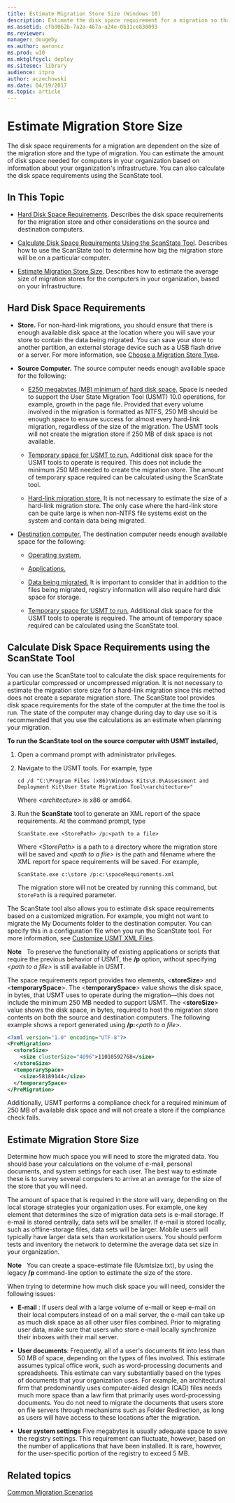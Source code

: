 ```yaml
---
title: Estimate Migration Store Size (Windows 10)
description: Estimate the disk space requirement for a migration so that you can use User State Migration Tool (USMT).
ms.assetid: cfb9062b-7a2a-467a-a24e-0b31ce830093
ms.reviewer: 
manager: dougeby
ms.author: aaroncz
ms.prod: w10
ms.mktglfcycl: deploy
ms.sitesec: library
audience: itpro
author: aczechowski
ms.date: 04/19/2017
ms.topic: article
---
```


# Estimate Migration Store Size


The disk space requirements for a migration are dependent on the size of the migration store and the type of migration. You can estimate the amount of disk space needed for computers in your organization based on information about your organization's infrastructure. You can also calculate the disk space requirements using the ScanState tool.

## In This Topic


-   [Hard Disk Space Requirements](#bkmk-spacereqs). Describes the disk space requirements for the migration store and other considerations on the source and destination computers.

-   [Calculate Disk Space Requirements Using the ScanState Tool](#bkmk-calcdiskspace). Describes how to use the ScanState tool to determine how big the migration store will be on a particular computer.

-   [Estimate Migration Store Size](#bkmk-estmigstoresize). Describes how to estimate the average size of migration stores for the computers in your organization, based on your infrastructure.

## <a href="" id="bkmk-spacereqs"></a>Hard Disk Space Requirements


-   **Store.** For non-hard-link migrations, you should ensure that there is enough available disk space at the location where you will save your store to contain the data being migrated. You can save your store to another partition, an external storage device such as a USB flash drive or a server. For more information, see [Choose a Migration Store Type](usmt-choose-migration-store-type.md).

-   **Source Computer.** The source computer needs enough available space for the following:

    -   [E250 megabytes (MB) minimum of hard disk space.](#bkmk-estmigstoresize) Space is needed to support the User State Migration Tool (USMT) 10.0 operations, for example, growth in the page file. Provided that every volume involved in the migration is formatted as NTFS, 250 MB should be enough space to ensure success for almost every hard-link migration, regardless of the size of the migration. The USMT tools will not create the migration store if 250 MB of disk space is not available.

    -   [Temporary space for USMT to run.](#bkmk-estmigstoresize) Additional disk space for the USMT tools to operate is required. This does not include the minimum 250 MB needed to create the migration store. The amount of temporary space required can be calculated using the ScanState tool.

    -   [Hard-link migration store.](#bkmk-estmigstoresize) It is not necessary to estimate the size of a hard-link migration store. The only case where the hard-link store can be quite large is when non-NTFS file systems exist on the system and contain data being migrated.

-   [Destination computer.](#bkmk-estmigstoresize) The destination computer needs enough available space for the following:

    -   [Operating system.](#bkmk-estmigstoresize)

    -   [Applications.](#bkmk-estmigstoresize)

    -   [Data being migrated.](#bkmk-estmigstoresize) It is important to consider that in addition to the files being migrated, registry information will also require hard disk space for storage.

    -   [Temporary space for USMT to run.](#bkmk-estmigstoresize) Additional disk space for the USMT tools to operate is required. The amount of temporary space required can be calculated using the ScanState tool.

## <a href="" id="bkmk-calcdiskspace"></a>Calculate Disk Space Requirements using the ScanState Tool


You can use the ScanState tool to calculate the disk space requirements for a particular compressed or uncompressed migration. It is not necessary to estimate the migration store size for a hard-link migration since this method does not create a separate migration store. The ScanState tool provides disk space requirements for the state of the computer at the time the tool is run. The state of the computer may change during day to day use so it is recommended that you use the calculations as an estimate when planning your migration.

**To run the ScanState tool on the source computer with USMT installed,**

1.  Open a command prompt with administrator privileges.

2.  Navigate to the USMT tools. For example, type

    ``` syntax
    cd /d "C:\Program Files (x86)\Windows Kits\8.0\Assessment and Deployment Kit\User State Migration Tool\<architecture>"
    ```

    Where *&lt;architecture&gt;* is x86 or amd64.

3.  Run the **ScanState** tool to generate an XML report of the space requirements. At the command prompt, type

    ``` syntax
    ScanState.exe <StorePath> /p:<path to a file>
    ```

    Where *&lt;StorePath&gt;* is a path to a directory where the migration store will be saved and *&lt;path to a file&gt;* is the path and filename where the XML report for space requirements will be saved. For example,

    ``` syntax
    ScanState.exe c:\store /p:c:\spaceRequirements.xml
    ```

    The migration store will not be created by running this command, but `StorePath` is a required parameter.

The ScanState tool also allows you to estimate disk space requirements based on a customized migration. For example, you might not want to migrate the My Documents folder to the destination computer. You can specify this in a configuration file when you run the ScanState tool. For more information, see [Customize USMT XML Files](usmt-customize-xml-files.md).

**Note**  
To preserve the functionality of existing applications or scripts that require the previous behavior of USMT, the **/p** option, without specifying *&lt;path to a file&gt;* is still available in USMT.

 

The space requirements report provides two elements, &lt;**storeSize**&gt; and &lt;**temporarySpace**&gt;. The &lt;**temporarySpace**&gt; value shows the disk space, in bytes, that USMT uses to operate during the migration—this does not include the minimum 250 MB needed to support USMT. The &lt;**storeSize**&gt; value shows the disk space, in bytes, required to host the migration store contents on both the source and destination computers. The following example shows a report generated using **/p:***&lt;path to a file&gt;*.

```xml
<?xml version="1.0" encoding="UTF-8"?>
<PreMigration>
  <storeSize>
    <size clusterSize="4096">11010592768</size>
  </storeSize>
  <temporarySpace>
    <size>58189144</size>
  </temporarySpace>
</PreMigration>
```

Additionally, USMT performs a compliance check for a required minimum of 250 MB of available disk space and will not create a store if the compliance check fails.

## <a href="" id="bkmk-estmigstoresize"></a>Estimate Migration Store Size


Determine how much space you will need to store the migrated data. You should base your calculations on the volume of e-mail, personal documents, and system settings for each user. The best way to estimate these is to survey several computers to arrive at an average for the size of the store that you will need.

The amount of space that is required in the store will vary, depending on the local storage strategies your organization uses. For example, one key element that determines the size of migration data sets is e-mail storage. If e-mail is stored centrally, data sets will be smaller. If e-mail is stored locally, such as offline-storage files, data sets will be larger. Mobile users will typically have larger data sets than workstation users. You should perform tests and inventory the network to determine the average data set size in your organization.

**Note**  
You can create a space-estimate file (Usmtsize.txt), by using the legacy **/p** command-line option to estimate the size of the store.

 

When trying to determine how much disk space you will need, consider the following issues:

-   **E-mail** : If users deal with a large volume of e-mail or keep e-mail on their local computers instead of on a mail server, the e-mail can take up as much disk space as all other user files combined. Prior to migrating user data, make sure that users who store e-mail locally synchronize their inboxes with their mail server.

-   **User documents**: Frequently, all of a user's documents fit into less than 50 MB of space, depending on the types of files involved. This estimate assumes typical office work, such as word-processing documents and spreadsheets. This estimate can vary substantially based on the types of documents that your organization uses. For example, an architectural firm that predominantly uses computer-aided design (CAD) files needs much more space than a law firm that primarily uses word-processing documents. You do not need to migrate the documents that users store on file servers through mechanisms such as Folder Redirection, as long as users will have access to these locations after the migration.

-   **User system settings** Five megabytes is usually adequate space to save the registry settings. This requirement can fluctuate, however, based on the number of applications that have been installed. It is rare, however, for the user-specific portion of the registry to exceed 5 MB.

## Related topics


[Common Migration Scenarios](usmt-common-migration-scenarios.md)

 

 





